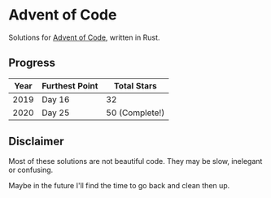 # Advent of Code

Solutions for [Advent of Code](https://adventofcode.com/), written in Rust.

## Progress

| Year | Furthest Point | Total Stars    |
| ---- | -------------- | -------------- |
| 2019 | Day 16         | 32             |
| 2020 | Day 25         | 50 (Complete!) |

## Disclaimer

Most of these solutions are not beautiful code. They may be slow, inelegant or confusing.

Maybe in the future I'll find the time to go back and clean then up.
